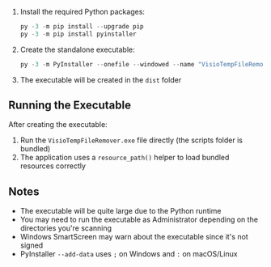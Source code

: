 1. Install the required Python packages:
   ```powershell
   py -3 -m pip install --upgrade pip
   py -3 -m pip install pyinstaller
   ```

2. Create the standalone executable:
   ```powershell
   py -3 -m PyInstaller --onefile --windowed --name "VisioTempFileRemover" --add-data "scripts;scripts" visio_gui.py
   ```

3. The executable will be created in the `dist` folder

## Running the Executable

After creating the executable:
1. Run the `VisioTempFileRemover.exe` file directly (the scripts folder is bundled)
2. The application uses a `resource_path()` helper to load bundled resources correctly

## Notes

- The executable will be quite large due to the Python runtime
- You may need to run the executable as Administrator depending on the directories you're scanning
- Windows SmartScreen may warn about the executable since it's not signed
- PyInstaller `--add-data` uses `;` on Windows and `:` on macOS/Linux